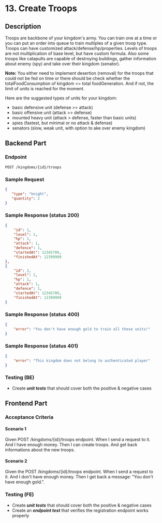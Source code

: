 # 13. Create Troops

## Description

Troops are backbone of your kingdom's army. You can train one at a time or you
can put an order into queue to train multiples of a given troop type. Troops can
have customized attack/defense/hp/properties. Levels of troops are not
multiplication of base level, but have custom formula. Also some troops like
catapults are capable of destroying buildings, gather information about enemy
(spy) and take over their kingdom (senator).

**Note:** You either need to implement desertion (removal) for the troops that
could not be fed on time or there should be check whether the
totalFoodConsumption of kingdom <= total foodGeneration. And if not, the limit
of units is reached for the moment.

Here are the suggested types of units for your kingdom:

- basic defensive unit (defense >> attack)
- basic offensive unit (attack >> defense)
- mounted heavy unit (attack > defense, faster than basic units)
- spies (fastest, but minimal or no attack & defense)
- senators (slow, weak unit, with option to ake over enemy kingdom)

## Backend Part

### Endpoint

`POST /kingdoms/{id}/troops`

### Sample Request

```json
{
   "type": "knight",
   "quantity": 2
}
```

### Sample Response (status 200)

```json
{
    "id": 1,
    "level": 1,
    "hp": 1,
    "attack": 1,
    "defence": 1,
    "startedAt": 12345789,
    "finishedAt": 12399999
}, 
{
    "id": 2,
    "level": 1,
    "hp": 1,
    "attack": 1,
    "defence": 1,
    "startedAt": 12345789,
    "finishedAt": 12399999
}
```

### Sample Response (status 400)

```json
{
    "error": "You don't have enough gold to train all these units!"
}
```

### Sample Response (status 401)

```json
{
    "error": "This kingdom does not belong to authenticated player"
}
```

### Testing (BE)

- Create ***unit tests*** that should cover both the positive & negative cases

## Frontend Part

### Acceptance Criteria

#### Scenario 1

Given POST /kingdoms/{id}/troops endpoint. When I send a request to it. And I
have enough money. Then I can create troops. And get back informations about the
new troops.

#### Scenario 2

Given the POST /kingdoms/{id}/troops endpoint. When I send a request to it. And
I don't have enough money. Then I get back a message: "You don't have enough
gold.".

### Testing (FE)

- Create ***unit tests*** that should cover both the positive & negative cases
- Create an ***endpoint test*** that verifies the registration endpoint works
  properly
